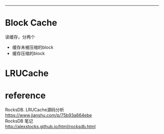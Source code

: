 
---

# Block Cache
读缓存，分两个
- 缓存未被压缩的block
- 缓存压缩的block

# LRUCache


# reference
RocksDB. LRUCache源码分析  
<https://www.jianshu.com/p/75b93a664ebe>  
RocksDB 笔记  
<http://alexstocks.github.io/html/rocksdb.html>  